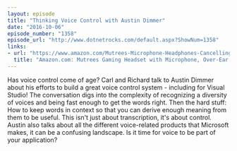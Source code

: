 ```yaml
---
layout: episode
title: "Thinking Voice Control with Austin Dimmer"
date: "2016-10-06"
episode_number: "1358"
episode_url: "http://www.dotnetrocks.com/default.aspx?ShowNum=1358"
links:
- url: "https://www.amazon.com/Mutrees-Microphone-Headphones-Cancelling-PlayStation/dp/B01ILIWRYY"
  title: "Amazon.com: Mutrees Gaming Headset with Microphone, Over-Ear Gaming Headphones with Volume Control USB 3.5mm Noise Cancelling Earphones Built-in Mic Stereo Bass LED Light for PS3 pc pad phone -Blue: Computers &amp;amp; Accessories"
---
```


Has voice control come of age? Carl and Richard talk to Austin Dimmer about his efforts to build a great voice control system - including for Visual Studio! The conversation digs into the complexity of recognizing a diversity of voices and being fast enough to get the words right. Then the hard stuff: How to keep words in context so that you can derive enough meaning from them to be useful. This isn't just about transcription, it's about control. Austin also talks about all the different voice-related products that Microsoft makes, it can be a confusing landscape. Is it time for voice to be part of your application?
